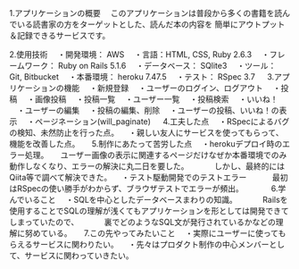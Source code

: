 
1.アプリケーションの概要
　このアプリケーションは普段から多くの書籍を読んでいる読書家の方をターゲットとした、読んだ本の内容を
簡単にアウトプット＆記録できるサービスです。

2.使用技術
　・開発環境： AWS
　・言語：HTML, CSS, Ruby 2.6.3
　・フレームワーク： Ruby on Rails 5.1.6
　・データベース： SQlite3
　・ツール： Git, Bitbucket
　・本番環境： heroku 7.47.5
　・テスト： RSpec 3.7
　
3.アプリケーションの機能
　・新規登録
　・ユーザーのログイン、ログアウト
　・投稿
　・画像投稿
　・投稿一覧
　・ユーザー一覧
　・投稿検索
　・いいね！
　・ユーザーの編集
　・投稿の編集、削除
　・ユーザーの投稿、いいね！の表示
　・ページネーション(will_paginate)
　
4.工夫した点
　・RSpecによるバグの検知、未然防止を行った点。
　・親しい友人にサービスを使ってもらって、機能を改善した点。
　
5.制作にあたって苦労した点
　・herokuデプロイ時のエラー処理。
　    ユーザー画像の表示に関連するページだけなぜか本番環境でのみ動作しなくなり、エラーの解決に丸二日を要した。
　　　しかし、最終的にはQiita等で調べて解決できた。
　・テスト駆動開発でのテストエラー
　　　最初はRSpecの使い勝手がわからず、ブラウザテストでエラーが頻出。
　　　
6.学んでいること
　・SQLを中心としたデータベースまわりの知識。
　　　Railsを使用することでSQLの理解が浅くてもアプリケーションを形としては開発できてしまっていたので、
　　　裏でどのようなSQL文が発行されているかなどの理解に努めている。
　
7.この先やってみたいこと
　・実際にユーザーに使ってもらえるサービスに関わりたい。
　・先々はプロダクト制作の中心メンバーとして、サービスに関わっていきたい。